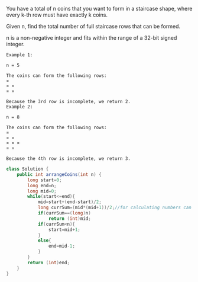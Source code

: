 You have a total of n coins that you want to form in a staircase shape, where every k-th row must have exactly k coins.

Given n, find the total number of full staircase rows that can be formed.

n is a non-negative integer and fits within the range of a 32-bit signed integer.
```
Example 1:

n = 5

The coins can form the following rows:
¤
¤ ¤
¤ ¤

Because the 3rd row is incomplete, we return 2.
Example 2:

n = 8

The coins can form the following rows:
¤
¤ ¤
¤ ¤ ¤
¤ ¤

Because the 4th row is incomplete, we return 3.
```
```java
class Solution {
    public int arrangeCoins(int n) {
        long start=0;
        long end=n;
        long mid=0;
        while(start<=end){
            mid=start+(end-start)/2;
            long currSum=(mid*(mid+1))/2;//for calculating numbers can be included in mid number of rows
            if(currSum==(long)n)
                return (int)mid;
            if(currSum<n){
                start=mid+1;
            }
            else{
                end=mid-1;
            }
        }
        return (int)end;
    }
}
```
